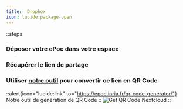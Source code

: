 ```yaml
---
title:  Dropbox
icon: lucide:package-open
---
```


::steps
### Déposer votre ePoc dans votre espace
### Récupérer le lien de partage
### Utiliser [notre outil](/tools/qr-code-generator) pour convertir ce lien en QR Code
::alert{icon="lucide:link" to="https://epoc.inria.fr/qr-code-generator/"}
Notre outil de génération de QR Code
::
![Get QR Code Nextcloud](images/share-qr-nextcloud.png)
::
